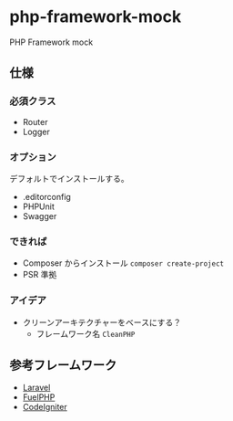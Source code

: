 # php-framework-mock
PHP Framework mock

## 仕様

### 必須クラス
- Router
- Logger

### オプション
デフォルトでインストールする。
- .editorconfig
- PHPUnit
- Swagger

### できれば
- Composer からインストール `composer create-project`
- PSR 準拠

### アイデア
- クリーンアーキテクチャーをベースにする？
  - フレームワーク名 `CleanPHP`

## 参考フレームワーク
- [Laravel](https://github.com/laravel/laravel)
- [FuelPHP](https://github.com/fuel/core)
- [CodeIgniter](https://github.com/bcit-ci/CodeIgniter)
